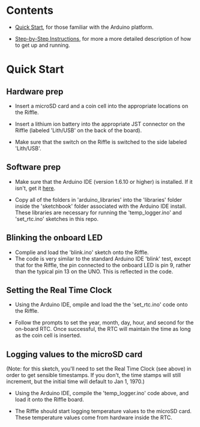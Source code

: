 # Contents

- [Quick Start](https://github.com/dwblair/Riffle-Getting-Started#quick-start), for those familiar with the Arduino platform. 

- [Step-by-Step Instructions](test), for more a more detailed description of how to get up and running.


# Quick Start

## Hardware prep

- Insert a microSD card and a coin cell into the appropriate locations on the Riffle.

- Insert a lithium ion battery into the appropriate JST connector on the Riffle (labeled 'Lith/USB' on the back of the board).

- Make sure that the switch on the Riffle is switched to the side labeled 'Lith/USB'.

## Software prep

- Make sure that the Arduino IDE (version 1.6.10 or higher) is installed.  If it
 isn't, get it [here](https://www.arduino.cc/en/Main/Software).

- Copy all of the folders in 'arduino_libraries' into the 'libraries' folder inside the 'sketchbook' folder associated with the Arduino IDE install.  These libraries are necessary for running the 'temp_logger.ino' and 'set_rtc.ino' sketches in this repo.  

## Blinking the onboard LED 

- Complie and load the 'blink.ino' sketch onto the Riffle.
- The code is very similar to the standard Arduino IDE 'blink' test, except that for the Riffle, the pin connected to the onboard LED is pin 9, rather than the typical pin 13 on the UNO. This is reflected in the code.

## Setting the Real Time Clock

- Using the Arduino IDE, ompile and load the the 'set_rtc.ino' code onto the Riffle.

- Follow the prompts to set the year, month, day, hour, and second for the on-board RTC.  Once successful, the RTC will maintain the time as long as the coin cell is inserted.

## Logging values to the microSD card

(Note: for this sketch, you'll need to set the Real Time Clock (see above) in order to get sensible timestamps.  If you don't, the time stamps will still increment, but the initial time will default to Jan 1, 1970.)

- Using the Arduino IDE, compile the 'temp_logger.ino' code above, and load it onto the Riffle board.

- The Riffle should start logging temperature values to the microSD card. These temperature values come from hardware inside the RTC. 


